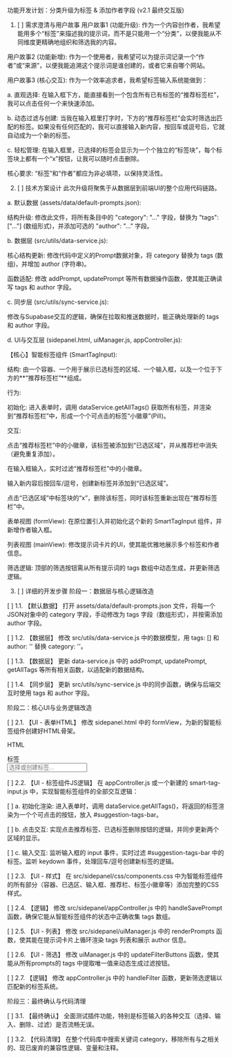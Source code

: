 
功能开发计划：分类升级为标签 & 添加作者字段 (v2.1 最终交互版)
1. [ ] 需求澄清与用户故事
用户故事1 (功能升级): 作为一个内容创作者，我希望能用多个“标签”来描述我的提示词，而不是只能用一个“分类”，以便我能从不同维度更精确地组织和筛选我的内容。

用户故事2 (功能新增): 作为一个使用者，我希望可以为提示词记录一个“作者”或“来源”，以便我能追溯这个提示词是谁创建的，或者它来自哪个网站。

用户故事3 (核心交互): 作为一个效率追求者，我希望标签输入系统能做到：

a. 直观选择: 在输入框下方，能直接看到一个包含所有已有标签的“推荐标签栏”，我可以点击任何一个来快速添加。

b. 动态过滤与创建: 当我在输入框里打字时，下方的“推荐标签栏”会实时筛选出匹配的标签。如果没有任何匹配的，我可以直接输入新内容，按回车或逗号后，它就自动成为一个新的标签。

c. 轻松管理: 在输入框里，已选择的标签会显示为一个个独立的“标签块”，每个标签块上都有一个“x”按钮，让我可以随时点击删除。

核心要求: “标签”和“作者”都应为非必填项，以保持灵活性。

2. [ ] 技术方案设计
此次升级将聚焦于从数据层到前端UI的整个应用代码链路。

a. 默认数据 (assets/data/default-prompts.json):

结构升级: 修改此文件，将所有条目中的 "category": "..." 字段，替换为 "tags": ["..."] (数组形式)，并添加可选的 "author": "..." 字段。

b. 数据层 (src/utils/data-service.js):

核心结构更新: 修改代码中定义的Prompt数据对象，将 category 替换为 tags (数组)，并增加 author (字符串)。

函数适配: 修改 addPrompt, updatePrompt 等所有数据操作函数，使其能正确读写 tags 和 author 字段。

c. 同步层 (src/utils/sync-service.js):

修改与Supabase交互的逻辑，确保在拉取和推送数据时，能正确处理新的 tags 和 author 字段。

d. UI与交互层 (sidepanel.html, uiManager.js, appController.js):

【核心】智能标签组件 (SmartTagInput):

结构: 由一个容器、一个用于展示已选标签的区域、一个输入框，以及一个位于下方的**“推荐标签栏”**组成。

行为:

初始化: 进入表单时，调用 dataService.getAllTags() 获取所有标签，并渲染到“推荐标签栏”中，形成一个个可点击的标签“小徽章”(Pill)。

交互:

点击“推荐标签栏”中的小徽章，该标签被添加到“已选区域”，并从推荐栏中消失（避免重复添加）。

在输入框输入，实时过滤“推荐标签栏”中的小徽章。

输入新内容后按回车/逗号，创建新标签并添加到“已选区域”。

点击“已选区域”中标签块的“x”，删除该标签，同时该标签重新出现在“推荐标签栏”中。

表单视图 (formView): 在原位置引入并初始化这个新的 SmartTagInput 组件，并新增作者输入框。

列表视图 (mainView): 修改提示词卡片的UI，使其能优雅地展示多个标签和作者信息。

筛选逻辑: 顶部的筛选按钮需从所有提示词的 tags 数组中动态生成，并更新筛选逻辑。

3. [ ] 详细的开发步骤
阶段一：数据层与核心逻辑改造

[ ] 1.1. 【默认数据】 打开 assets/data/default-prompts.json 文件，将每一个JSON对象中的 category 字段，手动修改为 tags 字段（数组形式），并按需添加 author 字段。

[ ] 1.2. 【数据层】 修改 src/utils/data-service.js 中的数据模型，用 tags: [] 和 author: '' 替换 category: ''。

[ ] 1.3. 【数据层】 更新 data-service.js 中的 addPrompt, updatePrompt, getAllTags 等所有相关函数，以适配新的数据结构。

[ ] 1.4. 【同步层】 更新 src/utils/sync-service.js 中的同步函数，确保与后端交互时使用 tags 和 author 字段。

阶段二：核心UI与业务逻辑改造

[ ] 2.1. 【UI - 表单HTML】 修改 sidepanel.html 中的 formView，为新的智能标签组件创建好HTML骨架。

HTML

<div class="form-group">
    <label for="promptTagsInput">标签</label>
    <div id="smart-tag-container" class="smart-tag-container">
        <div id="selected-tags-area" class="selected-tags-area"></div>
        <input type="text" id="promptTagsInput" placeholder="选择或创建标签...">
    </div>
    <div id="suggestion-tags-bar" class="suggestion-tags-bar">
        </div>
</div>


[ ] 2.2. 【UI - 标签组件JS逻辑】 在 appController.js 或一个新建的 smart-tag-input.js 中，实现智能标签组件的全部交互逻辑：

[ ] a. 初始化渲染: 进入表单时，调用 dataService.getAllTags()，将返回的标签渲染为一个个可点击的按钮，放入 #suggestion-tags-bar。

[ ] b. 点击交互: 实现点击推荐标签、已选标签删除按钮的逻辑，并同步更新两个区域的显示。

[ ] c. 输入交互: 监听输入框的 input 事件，实时过滤 #suggestion-tags-bar 中的标签。监听 keydown 事件，处理回车/逗号创建新标签的逻辑。

[ ] 2.3. 【UI - 样式】 在 src/sidepanel/css/components.css 中为智能标签组件的所有部分（容器、已选区、输入框、推荐栏、标签小徽章等）添加完整的CSS样式。

[ ] 2.4. 【逻辑】 修改 src/sidepanel/appController.js 中的 handleSavePrompt 函数，确保它能从智能标签组件的状态中正确收集 tags 数组。

[ ] 2.5. 【UI - 列表】 修改 src/sidepanel/uiManager.js 中的 renderPrompts 函数，使其能在提示词卡片上循环渲染 tags 列表和展示 author 信息。

[ ] 2.6. 【UI - 筛选】 修改 uiManager.js 中的 updateFilterButtons 函数，使其能从所有prompts的 tags 中提取唯一值来动态生成过滤按钮。

[ ] 2.7. 【逻辑】 修改 appController.js 中的 handleFilter 函数，更新筛选逻辑以匹配新的标签系统。

阶段三：最终确认与代码清理

[ ] 3.1. 【最终确认】 全面测试插件功能，特别是标签输入的各种交互（选择、输入、删除、过滤）是否流畅无误。

[ ] 3.2. 【代码清理】 在整个代码库中搜索关键词 category，移除所有与之相关的、现已废弃的兼容性逻辑、变量和注释。